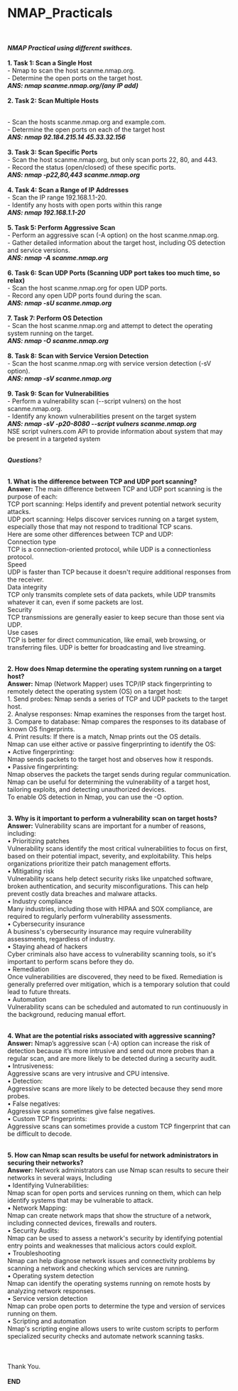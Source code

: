 # NMAP_Practicals <br></br>
***NMAP Practical using different swithces.*** <br></br>
**1. Task 1: Scan a Single Host** 
</br>- Nmap to scan the host scanme.nmap.org.
</br>- Determine the open ports on the target host.
</br>***ANS: nmap scanme.nmap.org/(any IP add)***<br></br>
**2. Task 2: Scan Multiple Hosts** 

</br>- Scan the hosts scanme.nmap.org and example.com.
</br>- Determine the open ports on each of the target host
</br> ***ANS: nmap 92.184.215.14 45.33.32.156***
<br></br>
**3. Task 3: Scan Specific Ports**
</br>- Scan the host scanme.nmap.org, but only scan ports 22, 80, and 443.
</br>- Record the status (open/closed) of these specific ports.
</br>***ANS: nmap -p22,80,443 scanme.nmap.org***
<br></br>
**4. Task 4: Scan a Range of IP Addresses**
</br>- Scan the IP range 192.168.1.1-20.
</br>- Identify any hosts with open ports within this range 
</br>***ANS: nmap 192.168.1.1-20***
<br></br>
**5. Task 5: Perform Aggressive Scan**
</br>- Perform an aggressive scan (-A option) on the host scanme.nmap.org.
</br>- Gather detailed information about the target host, including OS detection and service versions.
</br>***ANS: nmap -A scanme.nmap.org***
<br></br>
**6. Task 6: Scan UDP Ports (Scanning UDP port takes too much time, so relax)** 
</br>- Scan the host scanme.nmap.org for open UDP ports.
</br>- Record any open UDP ports found during the scan. 
</br>***ANS: nmap -sU scanme.nmap.org***
<br></br>
**7. Task 7: Perform OS Detection**
</br>- Scan the host scanme.nmap.org and attempt to detect the operating system running on the target. 
</br>***ANS: nmap -O scanme.nmap.org***
<br></br>
**8. Task 8: Scan with Service Version Detection** 
</br>- Scan the host scanme.nmap.org with service version detection (-sV option). 
</br>***ANS: nmap -sV scanme.nmap.org***
<br></br>
**9. Task 9: Scan for Vulnerabilities**
</br>- Perform a vulnerability scan (--script vulners) on the host scanme.nmap.org.
</br>- Identify any known vulnerabilities present on the target system 
</br>***ANS: nmap -sV -p20-8080 --script vulners scanme.nmap.org***
</br> NSE script vulners.com API to provide information about system that may be present in a targeted system <br></br>

***Questions***? <br></br>

**1. What is the difference between TCP and UDP port scanning?** </br>
**Answer:** The main difference between TCP and UDP port scanning is the purpose of each:
</br>TCP port scanning: Helps identify and prevent potential network security attacks.
</br>UDP port scanning: Helps discover services running on a target system, especially those that may not respond to traditional TCP scans.
</br>Here are some other differences between TCP and UDP: 
</br>Connection type
</br>TCP is a connection-oriented protocol, while UDP is a connectionless protocol.
</br>Speed
</br>UDP is faster than TCP because it doesn't require additional responses from the receiver.
</br>Data integrity
</br>TCP only transmits complete sets of data packets, while UDP transmits whatever it can, even if some packets are lost.
</br>Security
</br>TCP transmissions are generally easier to keep secure than those sent via UDP.
</br>Use cases
</br>TCP is better for direct communication, like email, web browsing, or transferring files. UDP is better for broadcasting and live streaming. <br></br>

**2. How does Nmap determine the operating system running on a target host?**</br>
**Answer:** Nmap (Network Mapper) uses TCP/IP stack fingerprinting to remotely detect the operating system (OS) on a target host:
</br>1. Send probes: Nmap sends a series of TCP and UDP packets to the target host.
</br>2. Analyse responses: Nmap examines the responses from the target host.
</br>3. Compare to database: Nmap compares the responses to its database of known OS fingerprints.
</br>4. Print results: If there is a match, Nmap prints out the OS details.
</br>Nmap can use either active or passive fingerprinting to identify the OS:
</br>• Active fingerprinting:
</br>Nmap sends packets to the target host and observes how it responds.
</br>• Passive fingerprinting:
</br>Nmap observes the packets the target sends during regular communication.
</br>Nmap can be useful for determining the vulnerability of a target host, tailoring exploits, and detecting unauthorized devices.
</br>To enable OS detection in Nmap, you can use the -O option. <br></br>

**3. Why is it important to perform a vulnerability scan on target hosts?**
**Answer:** Vulnerability scans are important for a number of reasons, including:
</br>• Prioritizing patches
</br>Vulnerability scans identify the most critical vulnerabilities to focus on first, based on their potential impact, severity, and exploitability. This helps organizations prioritize their patch management efforts.
</br>• Mitigating risk
</br>Vulnerability scans help detect security risks like unpatched software, broken authentication, and security misconfigurations. This can help prevent costly data breaches and malware attacks.
</br>• Industry compliance
</br>Many industries, including those with HIPAA and SOX compliance, are required to regularly perform vulnerability assessments.
</br>• Cybersecurity insurance
</br>A business's cybersecurity insurance may require vulnerability assessments, regardless of industry.
</br>• Staying ahead of hackers
</br>Cyber criminals also have access to vulnerability scanning tools, so it's important to perform scans before they do.
</br>• Remediation
</br>Once vulnerabilities are discovered, they need to be fixed. Remediation is generally preferred over mitigation, which is a temporary solution that could lead to future threats.
</br>• Automation
</br>Vulnerability scans can be scheduled and automated to run continuously in the background, reducing manual effort. <br></br>

**4. What are the potential risks associated with aggressive scanning?**</br>
**Answer:** Nmap’s aggressive scan (-A) option can increase the risk of detection because it’s more intrusive and send out more probes than a regular scan, and are more likely to be detected during a security audit.
</br>• Intrusiveness:
</br>Aggressive scans are very intrusive and CPU intensive.
</br>• Detection:
</br>Aggressive scans are more likely to be detected because they send more probes.
</br>• False negatives:
</br>Aggressive scans sometimes give false negatives.
</br>• Custom TCP fingerprints:
</br>Aggressive scans can sometimes provide a custom TCP fingerprint that can be difficult to decode. <br></br>

**5. How can Nmap scan results be useful for network administrators in securing their networks?**</br>
**Answer:** Network administrators can use Nmap scan results to secure their networks in several ways, Including
</br>• Identifying Vulnerabilities:
</br>Nmap scan for open ports and services running on them, which can help identify systems that may be vulnerable to attack.
</br>• Network Mapping:
</br>Nmap can create network maps that show the structure of a network, including connected devices, firewalls and routers.
</br>• Security Audits:
</br>Nmap can be used to assess a network's security by identifying potential entry points and weaknesses that malicious actors could exploit.
</br>• Troubleshooting
</br>Nmap can help diagnose network issues and connectivity problems by scanning a network and checking which services are running.
</br>• Operating system detection
</br>Nmap can identify the operating systems running on remote hosts by analyzing network responses.
</br>• Service version detection
</br>Nmap can probe open ports to determine the type and version of services running on them.
</br>• Scripting and automation
</br>Nmap's scripting engine allows users to write custom scripts to perform specialized security checks and automate network scanning tasks.
<br></br> <br></br>
Thank You.
<br></br>
**END**
